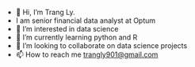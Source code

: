- 👋 Hi, I’m Trang Ly.
- I am senior financial data analyst at Optum
- 👀 I’m interested in data science
- 🌱 I’m currently learning python and R
- 💞️ I’m looking to collaborate on data science projects
- 📫 How to reach me trangly901@gmail.com

<!---
tly23/tly23 is a ✨ special ✨ repository because its `README.md` (this file) appears on your GitHub profile.
You can click the Preview link to take a look at your changes.
--->
